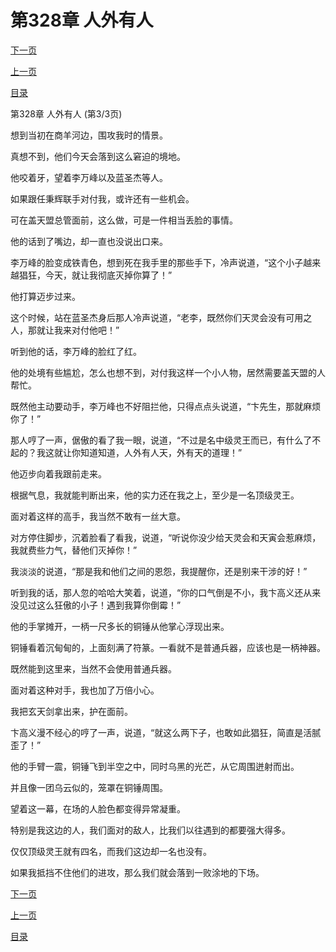 <h1>第328章   人外有人</h1>
            <div><p><a href="./0984_%E7%AC%AC329%E7%AB%A0_%E6%B0%B4%E6%99%B6%E5%88%A9%E5%89%91.md">下一页</a></p><p><a href="./0982_%E7%AC%AC328%E7%AB%A0_%E4%BA%BA%E5%A4%96%E6%9C%89%E4%BA%BA.md">上一页</a></p><p><a href="../">目录</a></p></div>
            <div><p>第328章   人外有人 (第3/3页)</p><p>想到当初在商羊河边，围攻我时的情景。</p><p>真想不到，他们今天会落到这么窘迫的境地。</p><p>他咬着牙，望着李万峰以及蓝圣杰等人。</p><p>如果跟任秉辉联手对付我，或许还有一些机会。</p><p>可在盖天盟总管面前，这么做，可是一件相当丢脸的事情。</p><p>他的话到了嘴边，却一直也没说出口来。</p><p>李万峰的脸变成铁青色，想到死在我手里的那些手下，冷声说道，“这个小子越来越猖狂，今天，就让我彻底灭掉你算了！”</p><p>他打算迈步过来。</p><p>这个时候，站在蓝圣杰身后那人冷声说道，“老李，既然你们天灵会没有可用之人，那就让我来对付他吧！”</p><p>听到他的话，李万峰的脸红了红。</p><p>他的处境有些尴尬，怎么也想不到，对付我这样一个小人物，居然需要盖天盟的人帮忙。</p><p>既然他主动要动手，李万峰也不好阻拦他，只得点点头说道，“卞先生，那就麻烦你了！”</p><p>那人哼了一声，倨傲的看了我一眼，说道，“不过是名中级灵王而已，有什么了不起的？我这就让你知道知道，人外有人天，外有天的道理！”</p><p>他迈步向着我跟前走来。</p><p>根据气息，我就能判断出来，他的实力还在我之上，至少是一名顶级灵王。</p><p>面对着这样的高手，我当然不敢有一丝大意。</p><p>对方停住脚步，沉着脸看了看我，说道，“听说你没少给天灵会和天寅会惹麻烦，我就费些力气，替他们灭掉你！”</p><p>我淡淡的说道，“那是我和他们之间的恩怨，我提醒你，还是别来干涉的好！”</p><p>听到我的话，那人忽的哈哈大笑着，说道，“你的口气倒是不小，我卞高义还从来没见过这么狂傲的小子！遇到我算你倒霉！”</p><p>他的手掌摊开，一柄一尺多长的铜锤从他掌心浮现出来。</p><p>铜锤看着沉甸甸的，上面刻满了符篆。一看就不是普通兵器，应该也是一柄神器。</p><p>既然能到这里来，当然不会使用普通兵器。</p><p>面对着这种对手，我也加了万倍小心。</p><p>我把玄天剑拿出来，护在面前。</p><p>卞高义漫不经心的哼了一声，说道，“就这么两下子，也敢如此猖狂，简直是活腻歪了！”</p><p>他的手臂一震，铜锤飞到半空之中，同时乌黑的光芒，从它周围迸射而出。</p><p>并且像一团乌云似的，笼罩在铜锤周围。</p><p>望着这一幕，在场的人脸色都变得异常凝重。</p><p>特别是我这边的人，我们面对的敌人，比我们以往遇到的都要强大得多。</p><p>仅仅顶级灵王就有四名，而我们这边却一名也没有。</p><p>如果我抵挡不住他们的进攻，那么我们就会落到一败涂地的下场。</p></div>
            <div><p><a href="./0984_%E7%AC%AC329%E7%AB%A0_%E6%B0%B4%E6%99%B6%E5%88%A9%E5%89%91.md">下一页</a></p><p><a href="./0982_%E7%AC%AC328%E7%AB%A0_%E4%BA%BA%E5%A4%96%E6%9C%89%E4%BA%BA.md">上一页</a></p><p><a href="../">目录</a></p></div>